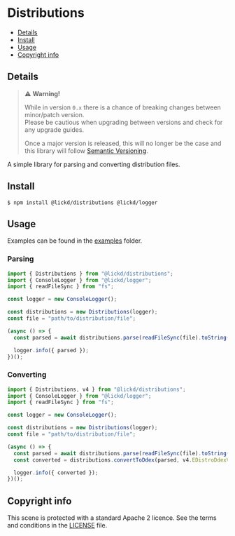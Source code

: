 # Distributions

* [Details](#details)
* [Install](#install)
* [Usage](#usage)
* [Copyright info](#copyright-info)

## Details

> ⚠️ **Warning!**  
> 
> While in version `0.x` there is a chance of breaking changes between minor/patch version.  
> Please be cautious when upgrading between versions and check for any upgrade guides.  
> 
> Once a major version is released, this will no longer be the case and this library will follow [Semantic Versioning](https://semver.org/).

A simple library for parsing and converting distribution files.

## Install

```shell
$ npm install @lickd/distributions @lickd/logger
```

## Usage

Examples can be found in the [examples](./examples/) folder.

### Parsing

```typescript
import { Distributions } from "@lickd/distributions";
import { ConsoleLogger } from "@lickd/logger";
import { readFileSync } from "fs";

const logger = new ConsoleLogger();

const distributions = new Distributions(logger);
const file = "path/to/distribution/file";

(async () => {
  const parsed = await distributions.parse(readFileSync(file).toString());

  logger.info({ parsed });
})();
```

### Converting

```typescript
import { Distributions, v4 } from "@lickd/distributions";
import { ConsoleLogger } from "@lickd/logger";
import { readFileSync } from "fs";

const logger = new ConsoleLogger();

const distributions = new Distributions(logger);
const file = "path/to/distribution/file";

(async () => {
  const parsed = await distributions.parse(readFileSync(file).toString());
  const converted = distributions.convertToDdex(parsed, v4.EDistroDdexVersion.V411);

  logger.info({ converted });
})();
```

## Copyright info

This scene is protected with a standard Apache 2 licence. See the terms and conditions in the [LICENSE](/LICENSE) file.
